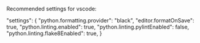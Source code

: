 Recommended settings for vscode:

"settings": {
    "python.formatting.provider": "black",
    "editor.formatOnSave": true,
    "python.linting.enabled": true,
    "python.linting.pylintEnabled": false,
    "python.linting.flake8Enabled": true,
}